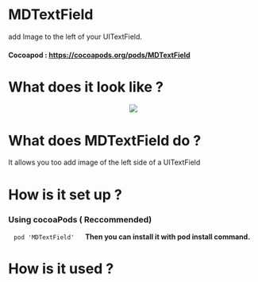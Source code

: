 # MDTextField
 add Image to the left of your UITextField.
 #### Cocoapod : https://cocoapods.org/pods/MDTextField

# What does it look like ?
<p align="center"> <img src=”MDTextField/MDTextFieldLeftViewImage.png"> </p>

# What does MDTextField do ?
It allows you too add image of the left side of a UITextField

# How is it set up ?
### Using cocoaPods ( Reccommended)
` ` ` pod 'MDTextField' 
` ` ` <b />
Then you can install it with pod install command.

# How is it used ?




